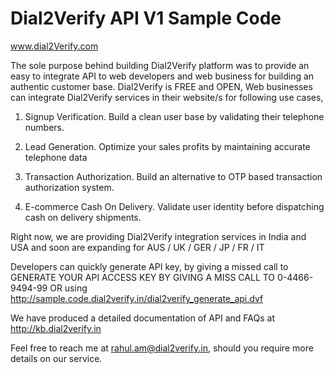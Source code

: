Dial2Verify API V1 Sample Code
==============
www.dial2Verify.com

The sole purpose behind building Dial2Verify platform was to provide an easy to integrate API to web developers and web business for building an authentic customer base. Dial2Verify is FREE and OPEN, Web businesses can integrate Dial2Verify services in their website/s for following use cases,

1. Signup Verification. Build a clean user base by validating their telephone numbers.

2. Lead Generation. Optimize your sales profits by maintaining accurate telephone data

3. Transaction Authorization. Build an alternative to OTP based transaction authorization system.

4. E-commerce Cash On Delivery. Validate user identity before dispatching cash on delivery shipments.

Right now, we are providing Dial2Verify integration services in India and USA and soon are expanding for AUS / UK / GER / JP / FR / IT

Developers can quickly generate API key, by giving a missed call to GENERATE YOUR API ACCESS KEY BY GIVING A MISS CALL TO 0-4466-9494-99 OR using http://sample.code.dial2verify.in/dial2verify_generate_api.dvf

We have produced a detailed documentation of API and FAQs at http://kb.dial2verify.in

Feel free to reach me at rahul.am@dial2verify.in, should you require more details on our service.
